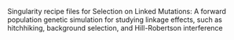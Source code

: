 Singularity recipe files for Selection on Linked Mutations: A forward population genetic simulation for studying linkage effects, such as hitchhiking, background selection, and Hill-Robertson interference
